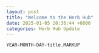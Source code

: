 ```yaml
---
layout: post
title: "Welcome to the Herb Hub"
date: 2025-01-05 20:36:44 +0000
categories: Herb Hub Update
---
```


`YEAR-MONTH-DAY-title.MARKUP`
